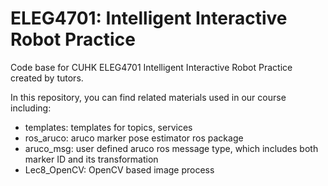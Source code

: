 # ELEG4701: Intelligent Interactive Robot Practice
Code base for CUHK ELEG4701 Intelligent Interactive Robot Practice created by tutors.

In this repository, you can find related materials used in our course including:
* templates: templates for topics, services
* ros_aruco: aruco marker pose estimator ros package 
* aruco_msg: user defined aruco ros message type, which includes both marker ID and its transformation
* Lec8_OpenCV: OpenCV based image process


